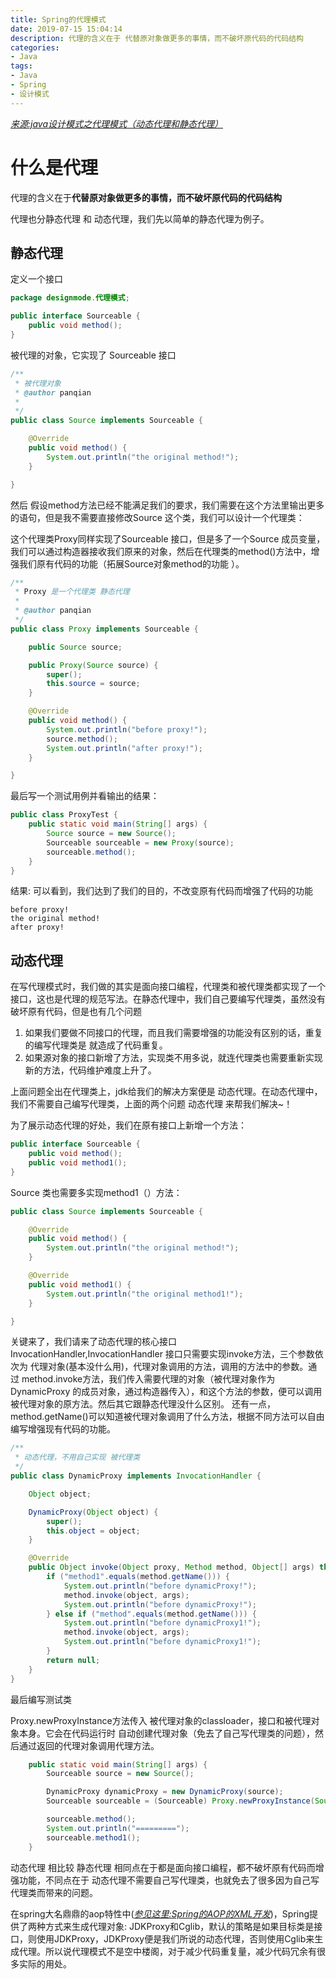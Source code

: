 ```yaml
---
title: Spring的代理模式
date: 2019-07-15 15:04:14
description: 代理的含义在于 代替原对象做更多的事情，而不破坏原代码的代码结构
categories:
- Java
tags:
- Java
- Spring
- 设计模式
---
```

[_来源:java设计模式之代理模式（动态代理和静态代理）_](https://blog.csdn.net/lovejj1994/article/details/74932311#comments)
#  什么是代理
代理的含义在于**代替原对象做更多的事情，而不破坏原代码的代码结构**

代理也分静态代理 和 动态代理，我们先以简单的静态代理为例子。

##	静态代理
定义一个接口
```java
package designmode.代理模式;

public interface Sourceable {
    public void method();
}
```
被代理的对象，它实现了 Sourceable 接口

```java
/**
 * 被代理对象
 * @author panqian
 *
 */
public class Source implements Sourceable {

    @Override
    public void method() {
        System.out.println("the original method!");
    }

}
```
然后 假设method方法已经不能满足我们的要求，我们需要在这个方法里输出更多的语句，但是我不需要直接修改Source 这个类，我们可以设计一个代理类：

这个代理类Proxy同样实现了Sourceable 接口，但是多了一个Source 成员变量，我们可以通过构造器接收我们原来的对象，然后在代理类的method()方法中，增强我们原有代码的功能（拓展Source对象method的功能 ）。
```java
/**
 * Proxy 是一个代理类 静态代理
 *
 * @author panqian
 */
public class Proxy implements Sourceable {

    public Source source;

    public Proxy(Source source) {
        super();
        this.source = source;
    }

    @Override
    public void method() {
        System.out.println("before proxy!");
        source.method();
        System.out.println("after proxy!");
    }

}
```
最后写一个测试用例并看输出的结果：
```java
public class ProxyTest {
    public static void main(String[] args) {
        Source source = new Source();
        Sourceable sourceable = new Proxy(source);
        sourceable.method();
    }
}
```
结果:
可以看到，我们达到了我们的目的，不改变原有代码而增强了代码的功能
```
before proxy!
the original method!
after proxy!
```

##	动态代理
在写代理模式时，我们做的其实是面向接口编程，代理类和被代理类都实现了一个接口，这也是代理的规范写法。在静态代理中，我们自己要编写代理类，虽然没有破坏原有代码，但是也有几个问题

1.	如果我们要做不同接口的代理，而且我们需要增强的功能没有区别的话，重复的编写代理类是 就造成了代码重复。
2.	如果源对象的接口新增了方法，实现类不用多说，就连代理类也需要重新实现新的方法，代码维护难度上升了。

上面问题全出在代理类上，jdk给我们的解决方案便是 动态代理。在动态代理中，我们不需要自己编写代理类，上面的两个问题 动态代理 来帮我们解决~！

为了展示动态代理的好处，我们在原有接口上新增一个方法：
```java
public interface Sourceable {
    public void method();
    public void method1();
}
```
Source 类也需要多实现method1（）方法：

```java
public class Source implements Sourceable {

    @Override
    public void method() {
        System.out.println("the original method!");
    }

    @Override
    public void method1() {
        System.out.println("the original method1!");
    }

}
```

关键来了，我们请来了动态代理的核心接口 InvocationHandler,InvocationHandler 接口只需要实现invoke方法，三个参数依次为 代理对象(基本没什么用)，代理对象调用的方法，调用的方法中的参数。通过
method.invoke方法，我们传入需要代理的对象（被代理对象作为DynamicProxy 的成员对象，通过构造器传入），和这个方法的参数，便可以调用被代理对象的原方法。然后其它跟静态代理没什么区别。 
还有一点，method.getName()可以知道被代理对象调用了什么方法，根据不同方法可以自由编写增强现有代码的功能。

```java
/**
 * 动态代理，不用自己实现 被代理类
 */
public class DynamicProxy implements InvocationHandler {

    Object object;

    DynamicProxy(Object object) {
        super();
        this.object = object;
    }

    @Override
    public Object invoke(Object proxy, Method method, Object[] args) throws Throwable {
        if ("method1".equals(method.getName())) {
            System.out.println("before dynamicProxy!");
            method.invoke(object, args);
            System.out.println("before dynamicProxy!");
        } else if ("method".equals(method.getName())) {
            System.out.println("before dynamicProxy1!");
            method.invoke(object, args);
            System.out.println("before dynamicProxy1!");
        }
        return null;
    }
}
```

最后编写测试类

Proxy.newProxyInstance方法传入 被代理对象的classloader，接口和被代理对象本身。它会在代码运行时 自动创建代理对象（免去了自己写代理类的问题），然后通过返回的代理对象调用代理方法。

```java
    public static void main(String[] args) {
        Sourceable source = new Source();

        DynamicProxy dynamicProxy = new DynamicProxy(source);
        Sourceable sourceable = (Sourceable) Proxy.newProxyInstance(Source.class.getClassLoader(), Source.class.getInterfaces(), dynamicProxy);

        sourceable.method();
        System.out.println("=========");
        sourceable.method1();
    }
```

动态代理 相比较 静态代理 相同点在于都是面向接口编程，都不破坏原有代码而增强功能，不同点在于 动态代理不需要自己写代理类，也就免去了很多因为自己写代理类而带来的问题。

在spring大名鼎鼎的aop特性中([_参见这里:Spring的AOP的XML开发_](/2019/07/15/Spring的AOP的XML开发/))，Spring提供了两种方式来生成代理对象: JDKProxy和Cglib，默认的策略是如果目标类是接口，则使用JDKProxy，JDKProxy便是我们所说的动态代理，否则使用Cglib来生成代理。所以说代理模式不是空中楼阁，对于减少代码重复量，减少代码冗余有很多实际的用处。
